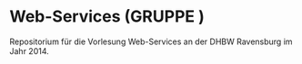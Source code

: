 Web-Services (GRUPPE <NR>)
==========================

Repositorium für die Vorlesung Web-Services an der DHBW Ravensburg im Jahr 2014.
